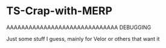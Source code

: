 TS-Crap-with-MERP
=================

AAAAAAAAAAAAAAAAAAAAAAAAAAAAAA DEBUGGING

Just some stuff I guess, mainly for Velor or others that want it

